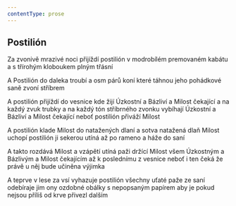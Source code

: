 ```yaml
---
contentType: prose
---
```


## Postilión

Za zvonivě mrazivé noci přijíždí postilión v modrobílém premovaném kabátu a s třírohým kloboukem plným třásní

A Postilión do daleka troubí a osm párů koní které táhnou jeho pohádkové saně zvoní stříbrem

A postilión přijíždí do vesnice kde žijí Úzkostní a Bázliví a Milost čekající a na každý zvuk trubky a na každý tón stříbrného zvonku vybíhají Úzkostní a Bázliví a Milost čekající neboť postilión přiváží Milost

A postilión klade Milost do natažených dlaní a sotva natažená dlaň Milost uchopí postilión ji sekerou utíná až po rameno a háže do saní

A takto rozdává Milost a vzápětí utíná paži držící Milost všem Úzkostným a Bázlivým a Milost čekajícím až k poslednímu z vesnice neboť i ten čeká že právě u něj bude učiněna výjimka

A teprve v lese za vsí vyhazuje postilión všechny uťaté paže ze saní odebíraje jim ony ozdobné obálky s nepopsaným papírem aby je pokud nejsou příliš od krve přivezl dalším
